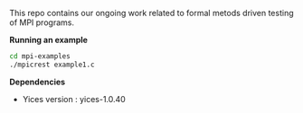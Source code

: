 This repo contains our ongoing work related to formal metods driven testing of MPI programs. 



**Running an example**

```bash
cd mpi-examples
./mpicrest example1.c
```



**Dependencies**

- Yices version : yices-1.0.40